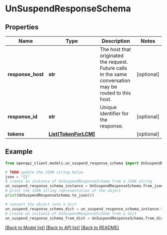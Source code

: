 # UnSuspendResponseSchema


## Properties

Name | Type | Description | Notes
------------ | ------------- | ------------- | -------------
**response_host** | **str** | The host that originated the request. Future calls in the same conversation may be routed to this host.  | [optional] 
**response_id** | **str** | Unique identifier for the response.  | [optional] 
**tokens** | [**List[TokenForLCM]**](TokenForLCM.md) |  | [optional] 

## Example

```python
from openapi_client.models.un_suspend_response_schema import UnSuspendResponseSchema

# TODO update the JSON string below
json = "{}"
# create an instance of UnSuspendResponseSchema from a JSON string
un_suspend_response_schema_instance = UnSuspendResponseSchema.from_json(json)
# print the JSON string representation of the object
print(UnSuspendResponseSchema.to_json())

# convert the object into a dict
un_suspend_response_schema_dict = un_suspend_response_schema_instance.to_dict()
# create an instance of UnSuspendResponseSchema from a dict
un_suspend_response_schema_from_dict = UnSuspendResponseSchema.from_dict(un_suspend_response_schema_dict)
```
[[Back to Model list]](../README.md#documentation-for-models) [[Back to API list]](../README.md#documentation-for-api-endpoints) [[Back to README]](../README.md)


